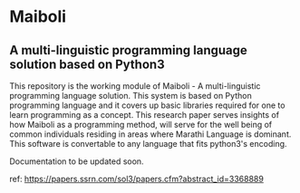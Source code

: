 # Maiboli
## A multi-linguistic programming language solution based on Python3

This repository is the working module of Maiboli - A multi-linguistic programming language solution.
This system is based on Python programming language and it covers up basic libraries required for one to learn programming as a concept. This research paper serves insights of how Maiboli as a programming method, will serve for the well being of common individuals residing in areas where Marathi Language is dominant.
This software is convertable to any language that fits python3's encoding. 


Documentation to be updated soon.

ref: https://papers.ssrn.com/sol3/papers.cfm?abstract_id=3368889
